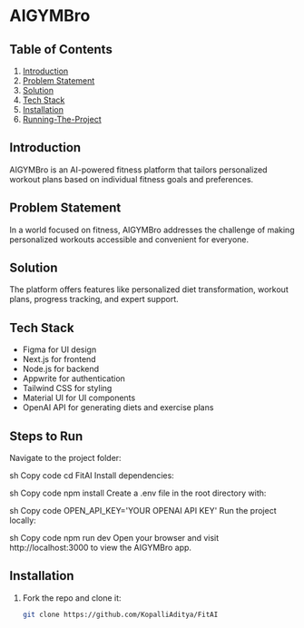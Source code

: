 # AIGYMBro

## Table of Contents
1. [Introduction](#introduction)
2. [Problem Statement](#problem-statement)
3. [Solution](#solution)
4. [Tech Stack](#tech-stack)
5. [Installation](#installation)
6. [Running-The-Project](#steps-to-run)


## Introduction

AIGYMBro is an AI-powered fitness platform that tailors personalized workout plans based on individual fitness goals and preferences.

## Problem Statement

In a world focused on fitness, AIGYMBro addresses the challenge of making personalized workouts accessible and convenient for everyone.

## Solution

The platform offers features like personalized diet transformation, workout plans, progress tracking, and expert support.

## Tech Stack

- Figma for UI design
- Next.js for frontend
- Node.js for backend
- Appwrite for authentication
- Tailwind CSS for styling
- Material UI for UI components
- OpenAI API for generating diets and exercise plans

## Steps to Run


Navigate to the project folder:

sh
Copy code
cd FitAI
Install dependencies:

sh
Copy code
npm install
Create a .env file in the root directory with:

sh
Copy code
OPEN_API_KEY='YOUR OPENAI API KEY'
Run the project locally:

sh
Copy code
npm run dev
Open your browser and visit http://localhost:3000 to view the AIGYMBro app.




## Installation

1. Fork the repo and clone it:
   ```sh
   git clone https://github.com/KopalliAditya/FitAI
